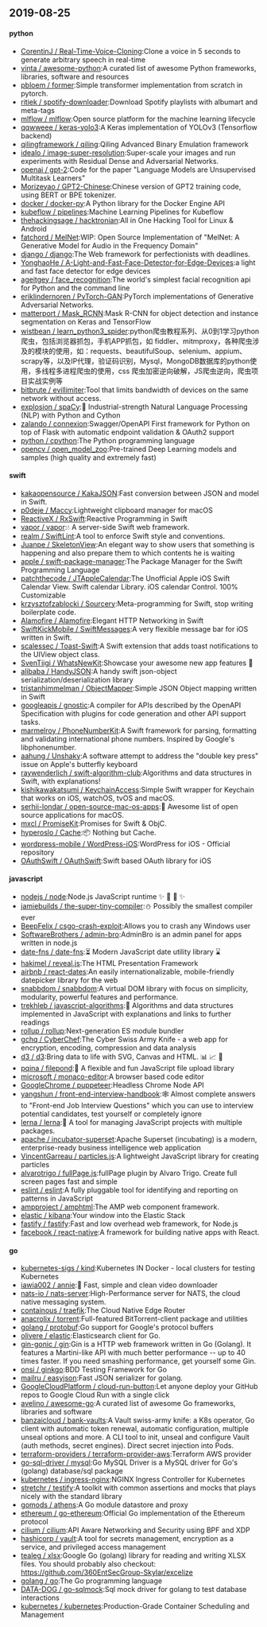 ## 2019-08-25

#### python
* [CorentinJ / Real-Time-Voice-Cloning](https://github.com/CorentinJ/Real-Time-Voice-Cloning):Clone a voice in 5 seconds to generate arbitrary speech in real-time
* [vinta / awesome-python](https://github.com/vinta/awesome-python):A curated list of awesome Python frameworks, libraries, software and resources
* [pbloem / former](https://github.com/pbloem/former):Simple transformer implementation from scratch in pytorch.
* [ritiek / spotify-downloader](https://github.com/ritiek/spotify-downloader):Download Spotify playlists with albumart and meta-tags
* [mlflow / mlflow](https://github.com/mlflow/mlflow):Open source platform for the machine learning lifecycle
* [qqwweee / keras-yolo3](https://github.com/qqwweee/keras-yolo3):A Keras implementation of YOLOv3 (Tensorflow backend)
* [qilingframework / qiling](https://github.com/qilingframework/qiling):Qiling Advanced Binary Emulation framework
* [idealo / image-super-resolution](https://github.com/idealo/image-super-resolution):Super-scale your images and run experiments with Residual Dense and Adversarial Networks.
* [openai / gpt-2](https://github.com/openai/gpt-2):Code for the paper "Language Models are Unsupervised Multitask Learners"
* [Morizeyao / GPT2-Chinese](https://github.com/Morizeyao/GPT2-Chinese):Chinese version of GPT2 training code, using BERT or BPE tokenizer.
* [docker / docker-py](https://github.com/docker/docker-py):A Python library for the Docker Engine API
* [kubeflow / pipelines](https://github.com/kubeflow/pipelines):Machine Learning Pipelines for Kubeflow
* [thehackingsage / hacktronian](https://github.com/thehackingsage/hacktronian):All in One Hacking Tool for Linux & Android
* [fatchord / MelNet](https://github.com/fatchord/MelNet):WIP: Open Source Implementation of "MelNet: A Generative Model for Audio in the Frequency Domain"
* [django / django](https://github.com/django/django):The Web framework for perfectionists with deadlines.
* [YonghaoHe / A-Light-and-Fast-Face-Detector-for-Edge-Devices](https://github.com/YonghaoHe/A-Light-and-Fast-Face-Detector-for-Edge-Devices):a light and fast face detector for edge devices
* [ageitgey / face_recognition](https://github.com/ageitgey/face_recognition):The world's simplest facial recognition api for Python and the command line
* [eriklindernoren / PyTorch-GAN](https://github.com/eriklindernoren/PyTorch-GAN):PyTorch implementations of Generative Adversarial Networks.
* [matterport / Mask_RCNN](https://github.com/matterport/Mask_RCNN):Mask R-CNN for object detection and instance segmentation on Keras and TensorFlow
* [wistbean / learn_python3_spider](https://github.com/wistbean/learn_python3_spider):python爬虫教程系列、从0到1学习python爬虫，包括浏览器抓包，手机APP抓包，如 fiddler、mitmproxy，各种爬虫涉及的模块的使用，如：requests、beautifulSoup、selenium、appium、scrapy等，以及IP代理，验证码识别，Mysql，MongoDB数据库的python使用，多线程多进程爬虫的使用，css 爬虫加密逆向破解，JS爬虫逆向，爬虫项目实战实例等
* [bitbrute / evillimiter](https://github.com/bitbrute/evillimiter):Tool that limits bandwidth of devices on the same network without access.
* [explosion / spaCy](https://github.com/explosion/spaCy):💫
Industrial-strength Natural Language Processing (NLP) with Python and Cython
* [zalando / connexion](https://github.com/zalando/connexion):Swagger/OpenAPI First framework for Python on top of Flask with automatic endpoint validation & OAuth2 support
* [python / cpython](https://github.com/python/cpython):The Python programming language
* [opencv / open_model_zoo](https://github.com/opencv/open_model_zoo):Pre-trained Deep Learning models and samples (high quality and extremely fast)

#### swift
* [kakaopensource / KakaJSON](https://github.com/kakaopensource/KakaJSON):Fast conversion between JSON and model in Swift.
* [p0deje / Maccy](https://github.com/p0deje/Maccy):Lightweight clipboard manager for macOS
* [ReactiveX / RxSwift](https://github.com/ReactiveX/RxSwift):Reactive Programming in Swift
* [vapor / vapor](https://github.com/vapor/vapor):💧
A server-side Swift web framework.
* [realm / SwiftLint](https://github.com/realm/SwiftLint):A tool to enforce Swift style and conventions.
* [Juanpe / SkeletonView](https://github.com/Juanpe/SkeletonView):An elegant way to show users that something is happening and also prepare them to which contents he is waiting
* [apple / swift-package-manager](https://github.com/apple/swift-package-manager):The Package Manager for the Swift Programming Language
* [patchthecode / JTAppleCalendar](https://github.com/patchthecode/JTAppleCalendar):The Unofficial Apple iOS Swift Calendar View. Swift calendar Library. iOS calendar Control. 100% Customizable
* [krzysztofzablocki / Sourcery](https://github.com/krzysztofzablocki/Sourcery):Meta-programming for Swift, stop writing boilerplate code.
* [Alamofire / Alamofire](https://github.com/Alamofire/Alamofire):Elegant HTTP Networking in Swift
* [SwiftKickMobile / SwiftMessages](https://github.com/SwiftKickMobile/SwiftMessages):A very flexible message bar for iOS written in Swift.
* [scalessec / Toast-Swift](https://github.com/scalessec/Toast-Swift):A Swift extension that adds toast notifications to the UIView object class.
* [SvenTiigi / WhatsNewKit](https://github.com/SvenTiigi/WhatsNewKit):Showcase your awesome new app features
📱
* [alibaba / HandyJSON](https://github.com/alibaba/HandyJSON):A handy swift json-object serialization/deserialization library
* [tristanhimmelman / ObjectMapper](https://github.com/tristanhimmelman/ObjectMapper):Simple JSON Object mapping written in Swift
* [googleapis / gnostic](https://github.com/googleapis/gnostic):A compiler for APIs described by the OpenAPI Specification with plugins for code generation and other API support tasks.
* [marmelroy / PhoneNumberKit](https://github.com/marmelroy/PhoneNumberKit):A Swift framework for parsing, formatting and validating international phone numbers. Inspired by Google's libphonenumber.
* [aahung / Unshaky](https://github.com/aahung/Unshaky):A software attempt to address the "double key press" issue on Apple's butterfly keyboard
* [raywenderlich / swift-algorithm-club](https://github.com/raywenderlich/swift-algorithm-club):Algorithms and data structures in Swift, with explanations!
* [kishikawakatsumi / KeychainAccess](https://github.com/kishikawakatsumi/KeychainAccess):Simple Swift wrapper for Keychain that works on iOS, watchOS, tvOS and macOS.
* [serhii-londar / open-source-mac-os-apps](https://github.com/serhii-londar/open-source-mac-os-apps):🚀
Awesome list of open source applications for macOS.
* [mxcl / PromiseKit](https://github.com/mxcl/PromiseKit):Promises for Swift & ObjC.
* [hyperoslo / Cache](https://github.com/hyperoslo/Cache):📦
Nothing but Cache.
* [wordpress-mobile / WordPress-iOS](https://github.com/wordpress-mobile/WordPress-iOS):WordPress for iOS - Official repository
* [OAuthSwift / OAuthSwift](https://github.com/OAuthSwift/OAuthSwift):Swift based OAuth library for iOS

#### javascript
* [nodejs / node](https://github.com/nodejs/node):Node.js JavaScript runtime
✨
🐢
🚀
✨
* [jamiebuilds / the-super-tiny-compiler](https://github.com/jamiebuilds/the-super-tiny-compiler):⛄️
Possibly the smallest compiler ever
* [BeepFelix / csgo-crash-exploit](https://github.com/BeepFelix/csgo-crash-exploit):Allows you to crash any Windows user
* [SoftwareBrothers / admin-bro](https://github.com/SoftwareBrothers/admin-bro):AdminBro is an admin panel for apps written in node.js
* [date-fns / date-fns](https://github.com/date-fns/date-fns):⏳
Modern JavaScript date utility library
⌛️
* [hakimel / reveal.js](https://github.com/hakimel/reveal.js):The HTML Presentation Framework
* [airbnb / react-dates](https://github.com/airbnb/react-dates):An easily internationalizable, mobile-friendly datepicker library for the web
* [snabbdom / snabbdom](https://github.com/snabbdom/snabbdom):A virtual DOM library with focus on simplicity, modularity, powerful features and performance.
* [trekhleb / javascript-algorithms](https://github.com/trekhleb/javascript-algorithms):📝
Algorithms and data structures implemented in JavaScript with explanations and links to further readings
* [rollup / rollup](https://github.com/rollup/rollup):Next-generation ES module bundler
* [gchq / CyberChef](https://github.com/gchq/CyberChef):The Cyber Swiss Army Knife - a web app for encryption, encoding, compression and data analysis
* [d3 / d3](https://github.com/d3/d3):Bring data to life with SVG, Canvas and HTML.
📊
📈
🎉
* [pqina / filepond](https://github.com/pqina/filepond):🌊
A flexible and fun JavaScript file upload library
* [microsoft / monaco-editor](https://github.com/microsoft/monaco-editor):A browser based code editor
* [GoogleChrome / puppeteer](https://github.com/GoogleChrome/puppeteer):Headless Chrome Node API
* [yangshun / front-end-interview-handbook](https://github.com/yangshun/front-end-interview-handbook):🕸
Almost complete answers to "Front-end Job Interview Questions" which you can use to interview potential candidates, test yourself or completely ignore
* [lerna / lerna](https://github.com/lerna/lerna):🐉
A tool for managing JavaScript projects with multiple packages.
* [apache / incubator-superset](https://github.com/apache/incubator-superset):Apache Superset (incubating) is a modern, enterprise-ready business intelligence web application
* [VincentGarreau / particles.js](https://github.com/VincentGarreau/particles.js):A lightweight JavaScript library for creating particles
* [alvarotrigo / fullPage.js](https://github.com/alvarotrigo/fullPage.js):fullPage plugin by Alvaro Trigo. Create full screen pages fast and simple
* [eslint / eslint](https://github.com/eslint/eslint):A fully pluggable tool for identifying and reporting on patterns in JavaScript
* [ampproject / amphtml](https://github.com/ampproject/amphtml):The AMP web component framework.
* [elastic / kibana](https://github.com/elastic/kibana):Your window into the Elastic Stack
* [fastify / fastify](https://github.com/fastify/fastify):Fast and low overhead web framework, for Node.js
* [facebook / react-native](https://github.com/facebook/react-native):A framework for building native apps with React.

#### go
* [kubernetes-sigs / kind](https://github.com/kubernetes-sigs/kind):Kubernetes IN Docker - local clusters for testing Kubernetes
* [iawia002 / annie](https://github.com/iawia002/annie):👾
Fast, simple and clean video downloader
* [nats-io / nats-server](https://github.com/nats-io/nats-server):High-Performance server for NATS, the cloud native messaging system.
* [containous / traefik](https://github.com/containous/traefik):The Cloud Native Edge Router
* [anacrolix / torrent](https://github.com/anacrolix/torrent):Full-featured BitTorrent-client package and utilities
* [golang / protobuf](https://github.com/golang/protobuf):Go support for Google's protocol buffers
* [olivere / elastic](https://github.com/olivere/elastic):Elasticsearch client for Go.
* [gin-gonic / gin](https://github.com/gin-gonic/gin):Gin is a HTTP web framework written in Go (Golang). It features a Martini-like API with much better performance -- up to 40 times faster. If you need smashing performance, get yourself some Gin.
* [onsi / ginkgo](https://github.com/onsi/ginkgo):BDD Testing Framework for Go
* [mailru / easyjson](https://github.com/mailru/easyjson):Fast JSON serializer for golang.
* [GoogleCloudPlatform / cloud-run-button](https://github.com/GoogleCloudPlatform/cloud-run-button):Let anyone deploy your GitHub repos to Google Cloud Run with a single click
* [avelino / awesome-go](https://github.com/avelino/awesome-go):A curated list of awesome Go frameworks, libraries and software
* [banzaicloud / bank-vaults](https://github.com/banzaicloud/bank-vaults):A Vault swiss-army knife: a K8s operator, Go client with automatic token renewal, automatic configuration, multiple unseal options and more. A CLI tool to init, unseal and configure Vault (auth methods, secret engines). Direct secret injection into Pods.
* [terraform-providers / terraform-provider-aws](https://github.com/terraform-providers/terraform-provider-aws):Terraform AWS provider
* [go-sql-driver / mysql](https://github.com/go-sql-driver/mysql):Go MySQL Driver is a MySQL driver for Go's (golang) database/sql package
* [kubernetes / ingress-nginx](https://github.com/kubernetes/ingress-nginx):NGINX Ingress Controller for Kubernetes
* [stretchr / testify](https://github.com/stretchr/testify):A toolkit with common assertions and mocks that plays nicely with the standard library
* [gomods / athens](https://github.com/gomods/athens):A Go module datastore and proxy
* [ethereum / go-ethereum](https://github.com/ethereum/go-ethereum):Official Go implementation of the Ethereum protocol
* [cilium / cilium](https://github.com/cilium/cilium):API Aware Networking and Security using BPF and XDP
* [hashicorp / vault](https://github.com/hashicorp/vault):A tool for secrets management, encryption as a service, and privileged access management
* [tealeg / xlsx](https://github.com/tealeg/xlsx):Google Go (golang) library for reading and writing XLSX files. You should probably also checkout: https://github.com/360EntSecGroup-Skylar/excelize
* [golang / go](https://github.com/golang/go):The Go programming language
* [DATA-DOG / go-sqlmock](https://github.com/DATA-DOG/go-sqlmock):Sql mock driver for golang to test database interactions
* [kubernetes / kubernetes](https://github.com/kubernetes/kubernetes):Production-Grade Container Scheduling and Management
